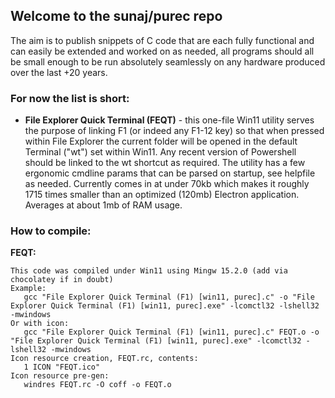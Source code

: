 ## Welcome to the sunaj/purec repo
The aim is to publish snippets of C code that are each fully functional and can easily be extended and worked on as needed, 
all programs should all be small enough to be run absolutely seamlessly on any hardware produced over the last +20 years.

### For now the list is short:
* **File Explorer Quick Terminal (FEQT)** - this one-file Win11 utility serves the purpose of linking F1 (or indeed any F1-12 key) 
so that when pressed within File Explorer the current folder will be opened in the default 
Terminal ("wt") set within Win11. Any recent version of Powershell  should be linked to the 
wt shortcut as required. The utility has a few ergonomic cmdline params that can be parsed on 
startup, see helpfile as needed. Currently comes in at under 70kb which makes it roughly 1715
times smaller than an optimized (120mb) Electron application. Averages at about 1mb of RAM usage.

### How to compile:
**FEQT:**
```
This code was compiled under Win11 using Mingw 15.2.0 (add via chocolatey if in doubt)
Example: 
   gcc "File Explorer Quick Terminal (F1) [win11, purec].c" -o "File Explorer Quick Terminal (F1) [win11, purec].exe" -lcomctl32 -lshell32 -mwindows
Or with icon:
   gcc "File Explorer Quick Terminal (F1) [win11, purec].c" FEQT.o -o "File Explorer Quick Terminal (F1) [win11, purec].exe" -lcomctl32 -lshell32 -mwindows
Icon resource creation, FEQT.rc, contents:
   1 ICON "FEQT.ico"
Icon resource pre-gen:
   windres FEQT.rc -O coff -o FEQT.o
```
